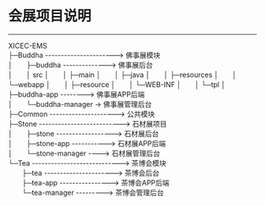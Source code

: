 # 会展项目说明

---

XICEC-EMS  
├─Buddha ----------------------> 佛事展模块  
│　　├─buddha --------------> 佛事展后台  
│　　│	src
│　　│	├─main
│　　│	  ├─java
│　　│	  ├─resources
│　　│	  └─webapp
│　　│	      ├─resource
│　　│	      └─WEB-INF
│　　│	          └─tpl
│　　├─buddha-app --------> 佛事展APP后端  
│　　└─buddha-manager -> 佛事展管理后台  
├─Common ---------------------> 公共模块  
├─Stone --------------------------> 石材展项目  
│　　├─stone ------------------> 石材展后台  
│　　├─stone-app -----------> 石材展APP后端  
│　　└─stone-manager ----> 石材展管理后台  
└─Tea ----------------------------> 茶博会模块  
　　├─tea ----------------------> 茶博会后台  
　　├─tea-app ----------------> 茶博会APP后端  
　　└─tea-manager ---------> 茶博会管理后台  
